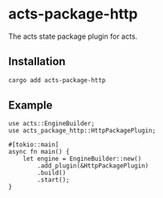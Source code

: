 # acts-package-http

The acts state package plugin for acts. 

## Installation


```bash
cargo add acts-package-http
```

## Example

```rust,no_run
use acts::EngineBuilder;
use acts_package_http::HttpPackagePlugin;

#[tokio::main]
async fn main() {
    let engine = EngineBuilder::new()
        .add_plugin(&HttpPackagePlugin)
        .build()
        .start();
}
```